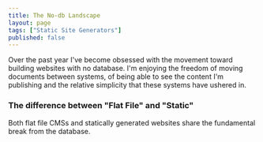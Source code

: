 ```yaml
---
title: The No-db Landscape
layout: page
tags: ["Static Site Generators"]
published: false
---
```


Over the past year I've become obsessed with the movement toward building websites with no database. I'm enjoying the freedom of moving documents between systems, of being able to see the content I'm publishing and the relative simplicity that these systems have ushered in. 



### The difference between "Flat File" and "Static" 

Both flat file CMSs and statically generated websites share the fundamental break from the database. 

